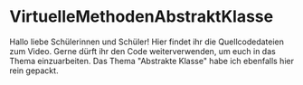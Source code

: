 # VirtuelleMethodenAbstraktKlasse

Hallo liebe Schülerinnen und Schüler!
Hier findet ihr die Quellcodedateien zum Video. Gerne dürft ihr den Code weiterverwenden, um euch in das Thema einzuarbeiten.
Das Thema "Abstrakte Klasse" habe ich ebenfalls hier rein gepackt.
